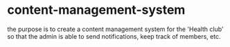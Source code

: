 # content-management-system
the purpose is to create a content management system for the 'Health club' so that the admin is able to send notifications, keep track of members, etc.
